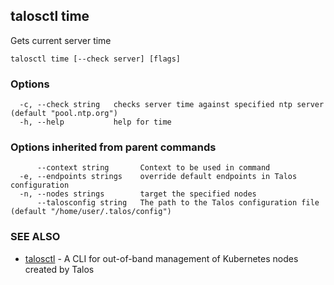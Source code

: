 <!-- markdownlint-disable -->
## talosctl time

Gets current server time

```
talosctl time [--check server] [flags]
```

### Options

```
  -c, --check string   checks server time against specified ntp server (default "pool.ntp.org")
  -h, --help           help for time
```

### Options inherited from parent commands

```
      --context string       Context to be used in command
  -e, --endpoints strings    override default endpoints in Talos configuration
  -n, --nodes strings        target the specified nodes
      --talosconfig string   The path to the Talos configuration file (default "/home/user/.talos/config")
```

### SEE ALSO

* [talosctl](talosctl.md)	 - A CLI for out-of-band management of Kubernetes nodes created by Talos


